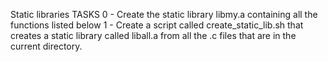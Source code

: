 Static libraries
TASKS 
0 - Create the static library libmy.a containing all the functions listed below
1 - Create a script called create_static_lib.sh that creates a static library called liball.a from all the .c files that are in the current directory.

